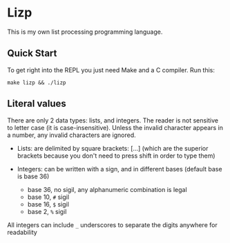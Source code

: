 # Lizp

This is my own list processing programming language.

## Quick Start

To get right into the REPL you just need Make and a C compiler. Run this:

```shell
make lizp && ./lizp
```

## Literal values

There are only 2 data types: lists, and integers. The reader is not sensitive to letter case (it is case-insensitive).
Unless the invalid character appears in a number, any invalid characters are ignored.

* Lists: are delimited by square brackets: [...]
(which are the superior brackets because you don't need to press shift in order to type them)

* Integers: can be written with a sign, and in different bases (default base is base 36)
  * base 36, no sigil, any alphanumeric combination is legal 
  * base 10, `#` sigil
  * base 16, `$` sigil
  * base 2, `%` sigil

All integers can include `_` underscores to separate the digits anywhere for readability


